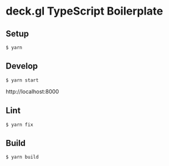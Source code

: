 # deck.gl TypeScript Boilerplate

## Setup

```
$ yarn
```

## Develop

```
$ yarn start
```

http://localhost:8000

## Lint

```
$ yarn fix
```

## Build

```
$ yarn build
```
